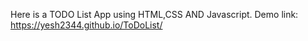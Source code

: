 Here is a TODO List App using HTML,CSS AND Javascript.
Demo link:
https://yesh2344.github.io/ToDoList/
